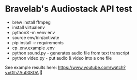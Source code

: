 # Bravelab's Audiostack API test

- brew install ffmpeg
- install virtualenv
- python3 -m venv env
- source env/bin/activate
- pip install -r requirements
- cp .env.example .env
- python sound.py - generates audio file from text transcript
- python video.py - put audio & video into a one file

See example results here: https://www.youtube.com/watch?v=GlhZAu008DA 🤙
